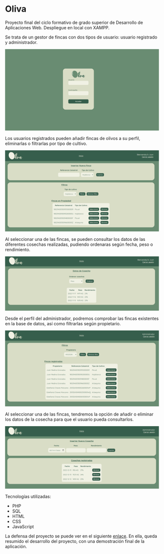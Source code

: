 # Oliva
Proyecto final del ciclo formativo de grado superior de Desarrollo de Aplicaciones Web. Despliegue en local con XAMPP.

Se trata de un gestor de fincas con dos tipos de usuario: usuario registrado y administrador.

<div>
<img src="./img/capturas/01_inicio.png">
</div>

Los usuarios registrados pueden añadir fincas de olivos a su perfil, eliminarlas o filtrarlas por tipo de cultivo.

<div>
<img src="./img/capturas/02_usuario_1.png">
</div>

Al seleccionar una de las fincas, se pueden consultar los datos de las diferentes cosechas realizadas, pudiendo ordenaras según fecha, peso o rendimiento.

<div>
<img src="./img/capturas/03_usuario_2.png">
</div>

Desde el perfil del administrador, podremos comprobar las fincas existentes en la base de datos, así como filtrarlas según propietario.

<div>
<img src="./img/capturas/04_admin_1.png">
</div>

Al seleccionar una de las fincas, tendremos la opción de añadir o eliminar los datos de la cosecha para que el usuario pueda consultarlos.

<div>
<img src="./img/capturas/05_admin_2.png">
</div>

Tecnologías utilizadas:
- PHP
- SQL
- HTML
- CSS
- JavaScript

La defensa del proyecto se puede ver en el siguiente <a href="https://www.youtube.com/watch?v=n9RVbEX4GQQ">enlace</a>.
En ella, queda resumido el desarrollo del proyecto, con una demostración final de la aplicación.
